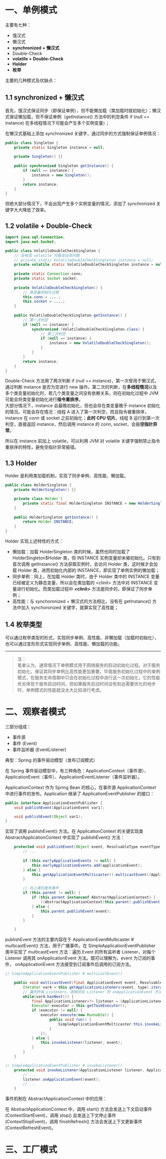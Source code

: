 # 一、单例模式

主要有七种：

- 饿汉式
- 懒汉式
- **synchronized + 懒汉式**
- Double-Check
- **volatile + Double-Check**
- **Holder**
- **枚举**

主要的几种模式及优缺点：

## 1.1 synchronized + 懒汉式

首先，饿汉式保证同步（即保证单例），但不能懒加载（类加载时就初始化）；懒汉式保证懒加载，但不保证单例（getInstance() 方法中的判空条件 if (null == instance) 在多线程情况下可能会产生多个实例变量）；

在懒汉式基础上添加 synchronized 关键字，通过同步的方式强制保证单例情况：

```java
public class Singleton {
	private static Singleton instance = null;
	
	private Singleton() {}
	
	public synchronized Singleton getInstance() {
		if (null == instance) {
			instance = new Singleton();
		}
		return instance;
	}
}
```

但绝大部分情况下，不会出现产生多个实例变量的情况，添加了 synchronized 关键字大大降低了效率。

## 1.2 volatile + Double-Check

```java
import java.sql.Connection;
import java.net.Socket;

public class VolatileDoubleCheckSingleton {
	// 没有加 volatile 可能会出现问题
	// private static VolatileDoubleCheckSingleton instance = null;
	private volatile static VolatileDoubleCheckSingleton instance = null;
	
	private static Connection conn;
	private static Socket socket;
	
	private VolatileDoubleCheckSingleton() {
		// 类变量初始化过程
		this.conn = ....;
		this.socket = ....;
	}
	
	public VolatileDoubleCheckSingleton getInstance() {
		// 第一次判空
		if (null == instance) {
			synchronized (VolatileDoubleCheckSingleton.class) {
				// 第二次判空
				if (null == instance) {
					instance = new VolatileDoubleCheckSingleton();
				}
			}
		}
		return instance;
	}
}
```

Double-Check 方法用了两次判断 if (null == instance)，第一次曾用于懒汉式，通过判断 instance 是否为空进行 new 操作。第二次的判断，在**多线程情况**以及多个类变量初始化时，若几个类变量之间没有依赖关系，则在初始化过程中 JVM 可能会将类变量初始化进行**指令重排序**。  
大部分情况下，instance 会最晚初始化，但也会存在类变量晚于 instance 初始化的情况。可能会存在情况：线程 A 进入了第一次判空，而且指令被重排序，instance 在 conn 或 socket  之前初始化；**此时 CPU 切片**。线程 B 运行到第一次判空，直接返回 instance，然后调用 instance 的 conn, socket，会报**空指针异常**。

所以在 instance 前加上 volatile，可以利用 JVM 对 volatile 关键字强制禁止指令重排序的特性，避免空指针异常报错。

## 1.3 Holder 

Holder 是利用类加载机制，实现了同步单例、高性能、懒加载。

```java
public class HolderSingleton {
	private HolderSingleton() {}

	private class Holder {
		private static final HolderSingleton INSTANCE = new HolderSingleton();
	}
	
	public HolderSingleton getInstance() {
		return Holder.INSTANCE;
	}
}
```

Holder 实现上述特性的方式：

- 懒加载：加载 HolderSingleton 类的时候，虽然也同时加载了 HolderSingleton$Holder 类，但 INSTANCE 实例变量却未被初始化。只有到首次调用 getInstance() 方法获取实例时，会访问 Holder 类，这时候才会加载 Holder 类，进而初始化内部的 INSTANCE，即实现了单例实例的懒加载；
- 同步单例：同上，在加载 Holder 类时，由于 Holder 类中的 INSTANCE 变量已经被定义为静态变量，所以会在类加载的 \<clinit> 方法中对 INSTANCE 变量进行初始化。而类加载过程中 **\<clinit>** 方法是同步的，即保证了同步单例；
- 高性能：与 synchoronized + 懒汉式的方法相比，没有在 getInstance() 方法中加入 synchoronized 关键字，就算实现了高性能；

## 1.4 枚举类型

可以通过枚举类型的形式，实现同步单例、高性能、非懒加载（加载时初始化），也可以通过变形形式实现同步单例、高性能、懒加载的功能。

-----------------------

> 注：  
> 笔者认为，通常情况下单例模式用于网络服务的启动初始化过程。对于服务初始化，保证其同步单例比高性能更加重要。毕竟服务初始化过程中的单例模式，在服务生命周期中只会在初始化过程中进行这一次初始化，它的性能优劣体现于服务启动时间，但如果服务启动时间没有到达需要优化的地步时，单例模式的性能就没太大比较进行考虑。

# 二、观察者模式

三部分组成：

- 事件源 
- 事件 (Event)
- 事件监听器 (EventListener)

典型：Spring 的事件驱动模型（发布订阅模式）

在 Spring 事件驱动模型中，有三种角色：ApplicationContext（事件源）、ApplicationEvent（事件）、ApplicationEventListener（事件监听器）。  

ApplicationContext 作为 Spring Bean 的核心，在事件源 ApplicationContext 中进行事件的发布。Application 继承了 ApplicationEventPublisher 的接口：

```java
public interface ApplicationEventPublisher {
    void publishEvent(ApplicationEvent var1);

    void publishEvent(Object var1);
}
```

实现了调用 publishEvent() 方法。在 ApplicationContext 的关键实现类 AbstractApplicationContext 中实现了 publishEvent() 方法：

```java
    protected void publishEvent(Object event, ResolvableType eventType) {
        // ...
        
        if (this.earlyApplicationEvents != null) {
            this.earlyApplicationEvents.add(applicationEvent);
        } else {
            this.getApplicationEventMulticaster().multicastEvent((ApplicationEvent)applicationEvent, eventType);
        }

        // 向上递归发布事件
        if (this.parent != null) {
            if (this.parent instanceof AbstractApplicationContext) {
                ((AbstractApplicationContext)this.parent).publishEvent(event, eventType);
            } else {
                this.parent.publishEvent(event);
            }
        }

    }
```

publishEvent 方法的主要内容在于 ApplicationEventMulticaster # multicastEvent() 方法，用于广播事件。在 SimpleApplicationEventPublisher 类中实现了 multicastEvent 方法：遍历 Event 的所有监听者 Listener，对每个 Listener 调用其 onApplicationEvent 方法。既可以理解为，event 为订阅的事件， onApplicationEvent 方法接受到订阅事件后调用的订阅方法。

```java
// SimpleApplicationEventPublisher # multicastEvent()

    public void multicastEvent(final ApplicationEvent event, ResolvableType eventType) {
        Iterator var4 = this.getApplicationListeners(event, type).iterator();
        // 遍历所有 Listeners，调用对应 Listener 的 onApplicationEvent 方法
        while(var4.hasNext()) {
            final ApplicationListener<?> listener = (ApplicationListener)var4.next();
            Executor executor = this.getTaskExecutor();
            if (executor != null) {
                executor.execute(new Runnable() {
                    public void run() {
                        SimpleApplicationEventMulticaster.this.invokeListener(listener, event);
                    }
                });
            } else {
                this.invokeListener(listener, event);
            }
        }
    }
```

```java
// SimpleApplicationEventPublisher # invokeListener()
    protected void invokeListener(ApplicationListener listener, ApplicationEvent event) {
        // ...
        listener.onApplicationEvent(event);
        // ...
    }
```

事件机制在 AbstractApplicationContext 中的应用：

在 AbstractApplicationContext 中，调用 start() 方法会发送上下文启动事件 (ContextStartEvent)，调用 stop() 会发送上下文停止事件 (ContextStopEvent)，调用 finishRefresh() 方法会发送上下文更新事件 (ContextRefreshEvent)。

# 三、工厂模式
